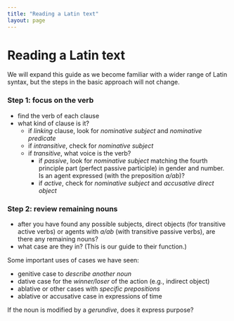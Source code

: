 ```yaml
---
title: "Reading a Latin text"
layout: page
---
```




# Reading a Latin text

We will expand this guide as we become familiar with a wider range of Latin syntax, but the steps in the basic approach will not change.

### Step 1: focus on the verb

- find the verb of each clause
- what kind of clause is it?  
    - if *linking* clause, look for *nominative subject* and *nominative predicate*
    - if *intransitive*, check for *nominative subject*
    - if *transitive*, what voice is the verb?
        - if *passive*, look for *nominative subject* matching the fourth principle part (perfect passive participle) in gender and number.  Is an agent expressed (with the preposition *a/ab*)?
        - if *active*, check for *nominative subject* and *accusative direct object*

### Step 2: review remaining nouns

- after you have found any possible subjects,  direct objects (for transitive active verbs) or agents with *a/ab* (with transitive passive verbs), are there any remaining nouns?
- what case are they in?  (This is our guide to their function.)

Some important uses of cases we have seen:

- genitive case to *describe another noun*
- dative case for the *winner/loser* of the action (e.g., indirect object)
- ablative or other cases with *specific prepositions*
- ablative or accusative case in expressions of time

If the noun is modified by a *gerundive*, does it express purpose?
